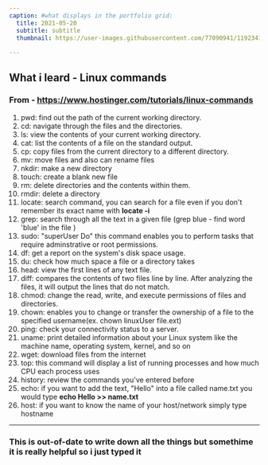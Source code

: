 ```yaml
---
caption: #what displays in the portfolio grid:
  title: 2021-05-20
  subtitle: subtitle
  thumbnail: https://user-images.githubusercontent.com/77090941/119234172-69717180-bb67-11eb-8acc-f687aa97de80.jpg
  
---
```

## What i leard - Linux commands
### From -  https://www.hostinger.com/tutorials/linux-commands
1. pwd: find out the path of the current working directory. 
2. cd: navigate through the files and the directories.
3. ls: view the contents of your current working directory.
4. cat: list the contents of a file on the standard output.
5. cp: copy files from the current directory to a different directory.
6. mv: move files and also can rename files
7. nkdir: make a new directory 
8. touch: create a blank new file
9. rm: delete directories and the contents within them.
10. rmdir: delete a directory
11. locate: search command, you can search for a file even if you don't remember its exact name with **locate -i <file name>**
12. grep: search through all the text in a given file (grep blue <filename> - find word 'blue' in the file )
13. sudo: "superUser Do" this command enables you to perform tasks that require adminstrative or root permissions. 
14. df: get a report on the system's disk space usage.
15. du: check how much space a file or a directory takes
16. head: view the first lines of any text file. 
17. diff: compares the contents of two files line by line. After analyzing the files, it will output the lines that do not match.
18. chmod: change the read, write, and execute permissions of files and directories.
19. chown: enables you to change or transfer the ownership of a file to the specified username(ex. chown linuxUser file.ext)
20. ping: check your connectivity status to a server.
21. uname: print detailed information about your Linux system like the machine name, operating system, kernel, and so on 
22. wget: download files from the internet  
23. top: this command will display a list of running processes and how much CPU each process uses
24. history: review the commands you've entered before
25. echo: if you want to add the text, "Hello" into a file called name.txt you would type **echo Hello >> name.txt**
26. host: if you want to know the name of your host/network simply type hostname
---
### This is out-of-date to write down all the things but somethime it is really helpful so i just typed it  